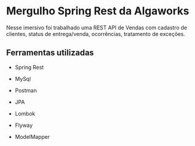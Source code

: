# Mergulho Spring Rest da Algaworks



Nesse imersivo foi trabalhado uma REST API de Vendas com cadastro de clientes, status de entrega/venda, ocorrências, tratamento de exceções.



## Ferramentas utilizadas



* Spring Rest

* MySql

* Postman

* JPA

* Lombok

* Flyway

* ModelMapper

  

  







